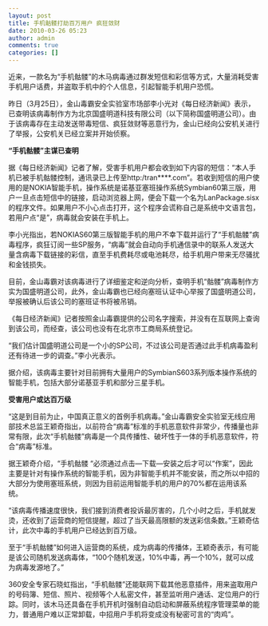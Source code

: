```yaml
---
layout: post
title: 手机骷髅打劫百万用户 疯狂敛财
date: 2010-03-26 05:23
author: admin
comments: true
categories: []
---
```

近来，一款名为“手机骷髅”的木马病毒通过群发短信和彩信等方式，大量消耗受害手机用户话费，并盗取手机中的个人信息，引起智能手机用户恐慌。

昨日（3月25日），金山毒霸安全实验室市场部李小光对《每日经济新闻》表示，已查明该病毒制作方为北京国盛明道科技有限公司（以下简称国盛明道公司）。由于该病毒存在主动发送带毒短信、疯狂敛财等恶意行为，金山已经向公安机关进行了举报，公安机关已经立案并开始侦察。

<strong>“手机骷髅”主谋已查明</strong>

据《每日经济新闻》记者了解，受害手机用户都会收到如下内容的短信：“本人手机已被手机骷髅控制，通讯录已上传至http:/tran****.com”。若收到短信的用户使用的是NOKIA智能手机，操作系统是诺基亚塞班操作系统Symbian60第三版，用户一旦点击短信中的链接，启动浏览器上网，便会下载一个名为LanPackage.sisx的程序文件。如果用户不小心点击打开，这个程序会谎称自己是系统中文语言包，若用户点“是”，病毒就会安装在手机上。

李小光指出，若NOKIAS60第三版智能手机的用户不幸下载并运行了“手机骷髅”病毒程序，疯狂订阅一些SP服务，“病毒”就会自动向手机通信录中的联系人发送大量含病毒下载链接的彩信，直至手机费耗尽或电池耗尽，给手机用户带来无尽骚扰和金钱损失。

目前，金山毒霸对该病毒进行了详细鉴定和逆向分析，查明手机“骷髅”病毒制作方实为国盛明道公司，此外，金山毒霸也已经向塞班认证中心举报了国盛明道公司，举报被确认后该公司的塞班证书将被吊销。

《每日经济新闻》记者按照金山毒霸提供的公司名字搜索，并没有在互联网上查询到该公司，而经查，该公司也没有在北京市工商局系统登记。

“我们估计国盛明道公司是一个小的SP公司，不过该公司是否通过此手机病毒盈利还有待进一步的调查。”李小光表示。

据介绍，该病毒主要针对目前拥有大量用户的SymbianS603系列版本操作系统的智能手机，包括大部分诺基亚手机和部分三星手机。

<strong>受害用户或达百万级</strong>

“这是到目前为止，中国真正意义的首例手机病毒。”金山毒霸安全实验室无线应用部技术总监王颖奇指出，以前符合“病毒”标准的手机恶意软件非常少，传播量也非常有限，此次“手机骷髅”病毒是一个具传播性、破坏性于一体的手机恶意软件，符合“病毒”标准。

据王颖奇介绍，“手机骷髅 “必须通过点击—下载—安装之后才可以“作案”，因此主要是针对有操作系统的智能手机，因为非智能手机并不能安装，而之所以中招的大部分为使用塞班系统，则因为目前运用智能手机的用户的70%都在运用该系统。

“该病毒传播速度很快，我们接到消费者投诉最厉害的，几个小时之后，手机就发烫，还收到了运营商的短信提醒，超过了当天最高限额的发送彩信条数。”王颖奇估计，此次中毒的手机用户已经达到百万级。

至于“手机骷髅”如何进入运营商的系统，成为病毒的传播体，王颖奇表示，有可能是该公司随机发送病毒体，“100个随机发送，10%中毒，再一个10%，就可以成为病毒发源地了。”

360安全专家石晓虹指出，“手机骷髅”还能联网下载其他恶意插件，用来盗取用户的号码簿、短信、照片、视频等个人私密文件，甚至监听用户通话、定位用户的行踪。同时，该木马还具备在手机开机时强制自动启动和屏蔽系统程序管理菜单的能力，普通用户难以正常卸载，中招用户手机将变成没有秘密可言的“肉鸡”。
